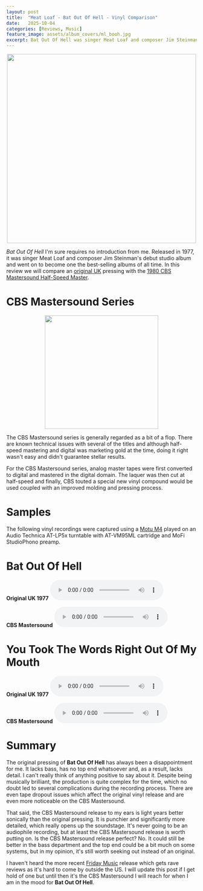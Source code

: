 ```yaml
---
layout: post
title:  "Meat Loaf - Bat Out Of Hell - Vinyl Comparison"
date:   2025-10-04
categories: [Reviews, Music]
feature_image: assets/album_covers/ml_booh.jpg
excerpt: Bat Out Of Hell was singer Meat Loaf and composer Jim Steinman's debut studio album and went on to become one the best-selling albums of all time. Here we compare an original UK pressing to the CBS Mastersound Half-speed release.
---
```


<p align="center">
    <img src='{{ "assets/album_covers/ml_booh.jpg" | relative_url }}' height="500">
</p>


*Bat Out Of Hell* I'm sure requires no introduction from me. Released in 1977, it was singer Meat Loaf and composer Jim Steinman's debut studio album and went on to become one the best-selling albums of all time. In this review we will compare an [original UK](https://www.discogs.com/release/2602652-Meat-Loaf-Bat-Out-Of-Hell) pressing with the [1980 CBS Mastersound Half-Speed Master](https://www.discogs.com/release/3081447-Meat-Loaf-Bat-Out-Of-Hell).

# CBS Mastersound Series

<p align="center">
    <img src='{{ "assets/album_covers/ml_booh_hsm.jpg" | relative_url }}' height="300">
</p>

The CBS Mastersound series is generally regarded as a bit of a flop. There are known technical issues with several of the titles and although half-speed mastering and digital was marketing gold at the time, doing it right wasn't easy and didn't guarantee stellar results.

For the CBS Mastersound series, analog master tapes were first converted to digital and mastered in the digital domain. The laquer was then cut at half-speed and finally, CBS touted a special new vinyl compound would be used coupled with an improved molding and pressing process.

# Samples

The following vinyl recordings were captured using a [Motu M4](https://motu.com/en-us/products/m-series/m4/) played on an Audio Technica AT-LP5x turntable with AT-VM95ML cartridge and MoFi StudioPhono preamp.

# Bat Out Of Hell

**Original UK 1977**
<audio src="https://github.com/scoot-technology/scoot-technology-resources/raw/main/meat_loaf_booh/booh_1977.wav" controls preload></audio>

**CBS Mastersound**
<audio src="https://github.com/scoot-technology/scoot-technology-resources/raw/main/meat_loaf_booh/booh_cbshsm.wav" controls preload></audio>


# You Took The Words Right Out Of My Mouth

**Original UK 1977**
<audio src="https://github.com/scoot-technology/scoot-technology-resources/raw/main/meat_loaf_booh/yttwroomm_1977.wav" controls preload></audio>

**CBS Mastersound**
<audio src="https://github.com/scoot-technology/scoot-technology-resources/raw/main/meat_loaf_booh/yttwroomm_cbshsm.wav" controls preload></audio>


# Summary
The original pressing of **Bat Out Of Hell** has always been a disappointment for me. It lacks bass, has no top end whatsoever and, as a result, lacks detail. I can't really think of anything positive to say about it. Despite being musically brilliant, the production is quite complex for the time, which no doubt led to several complications during the recording process. There are even tape dropout issues which affect the original vinyl release and are even more noticeable on the CBS Mastersound.

That said, the CBS Mastersound release to my ears is light years better sonically than the original pressing. It is punchier and significantly more detailed, which really opens up the soundstage. It's never going to be an audiophile recording, but at least the CBS Mastersound release is worth putting on. Is the CBS Mastersound release perfect? No. It could still be better in the bass department and the top end could be a bit much on some systems, but in my opinion, it's still worth seeking out instead of an original.

I haven't heard the more recent [Friday Music](https://www.discogs.com/release/11401471-Meat-Loaf-Bat-Out-Of-Hell) release which gets rave reviews as it's hard to come by outside the US. I will update this post if I get hold of one but until then it's the CBS Mastersound I will reach for when I am in the mood for **Bat Out Of Hell**.